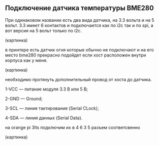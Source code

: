<h2>Подключение датчика температуры BME280</h2>


При одинаковом названии есть два вида датчика, на 3.3 вольта и на 5 вольт. 
3.3 имеет 6 контактов и подключается как по i2c так и по spi, а вот версия на 5 вольт только по i2c.

(картинка)

в принтере есть датчик огня которые обычно не подключают и на его место bme280 прекрасно подойдет если хост расположен внутри корпуса как у меня.

(картинка)

необходимо протянуть дополнительный провод от хоста до датчика. 

1-VCC — питание модуля 3.3 В или 5 В;

2-GND —  Ground;

3-SCL — линия тактирования (Serial CLock);

4-SDA — линия данных (Serial Data).

на orange pi 3lts подключим их в 4 6 3 5 разъем соответсвенно

(картинка)



